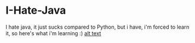 # I-Hate-Java
I hate java, it just sucks compared to Python, but i have, i'm forced to learn it, so here's what i'm learning :)
[alt text](relative/https://github.com/Mikaelatomato/I-Hate-Java/blob/master/37892005_688007021552832_5376250438326681600_n.jpg?raw=true)
